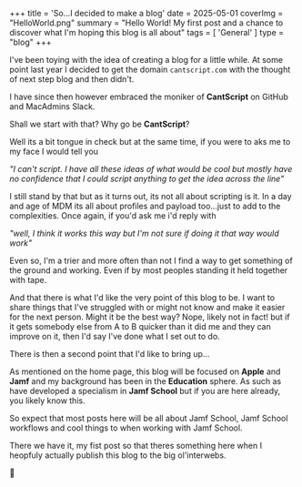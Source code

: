 +++
title = 'So...I decided to make a blog'
date = 2025-05-01
coverImg = "HelloWorld.png"
summary = "Hello World! My first post and a chance to discover what I'm hoping this blog is all about"
tags = [ 'General' ]
type = "blog"
+++

I've been toying with the idea of creating a blog for a little while. At some point last year I decided to get the domain `cantscript.com` with the thought of next step blog and then didn't. 

I have since then however embraced the moniker of **CantScript** on GitHub and MacAdmins Slack. 

Shall we start with that? Why go be **CantScript**?

Well its a bit tongue in check but at the same time, if you were to aks me to my face I would tell you 

_"I can't script. I have all these ideas of what would be cool but mostly have no confidence that I could script anything to get the idea across the line"_

I still stand by that but as it turns out, its not all about scripting is it. In a day and age of MDM its all about profiles and payload too...just to add to the complexities. Once again, if you'd ask me i'd reply with

_"well, I think it works this way but I'm not sure if doing it that way would work"_

Even so, I'm a trier and more often than not I find a way to get something of the ground and working. Even if by most peoples standing it held together with tape. 

And that there is what I'd like the very point of this blog to be. I want to share things that I've struggled with or might not know and make it easier for the next person. Might it be the best way? Nope, likely not in fact! but if it gets somebody else from A to B quicker than it did me and they can improve on it, then I'd say I've done what I set out to do. 

There is then a second point that I'd like to bring up...

As mentioned on the home page, this blog will be focused on **Apple** and **Jamf** and my background has been in the **Education** sphere. As such as have developed a specialism in **Jamf School** but if you are here already, you likely know this. 

So expect that most posts here will be all about Jamf School, Jamf School workflows and cool things to when working with Jamf School.

There we have it, my fist post so that theres something here when I heopfuly actually publish this blog to the big ol'interwebs.

🐜